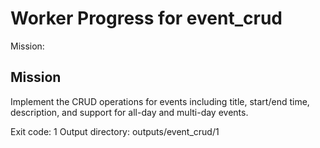 # Worker Progress for event_crud

Mission:
## Mission
Implement the CRUD operations for events including title, start/end time, description, and support for all-day and multi-day events.

Exit code: 1
Output directory: outputs/event_crud/1
